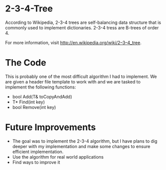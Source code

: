 2-3-4-Tree
==========

According to Wikipedia, 2-3-4 trees are self-balancing data structure that is commonly used to implement dictionaries. 2-3-4 tress are B-trees of order 4.

For more information, visit http://en.wikipedia.org/wiki/2–3–4_tree.

The Code
=================
This is probably one of the most difficult algorithm I had to implement. We are given a header file template to work with and we are tasked to implement the following functions:
- bool Add(T& toCopyAndAdd)
- T* Find(int key)
- bool Remove(int key)

Future Improvements
===================
- The goal was to implement the 2-3-4 algorithm, but I have plans to dig deeper with my implementation and make some changes to ensure efficient implementation.
- Use the algorithm for real world applications
- Find ways to improve it
